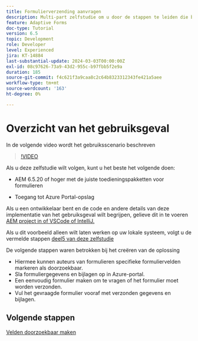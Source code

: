 ```yaml
---
title: Formulierverzending aanvragen
description: Multi-part zelfstudie om u door de stappen te leiden die betrokken zijn bij het opvragen van formulierverzendingen die zijn opgeslagen in Azure Portal
feature: Adaptive Forms
doc-type: Tutorial
version: 6.5
topic: Development
role: Developer
level: Experienced
jira: KT-14884
last-substantial-update: 2024-03-03T00:00:00Z
exl-id: 08c97626-73a9-43d2-955c-b97fbb5f2e9a
duration: 185
source-git-commit: f4c621f3a9caa8c2c64b8323312343fe421a5aee
workflow-type: tm+mt
source-wordcount: '163'
ht-degree: 0%

---
```


# Overzicht van het gebruiksgeval

In de volgende video wordt het gebruiksscenario beschreven

>[!VIDEO](https://video.tv.adobe.com/v/3427096?learn=on)


Als u deze zelfstudie wilt volgen, kunt u het beste het volgende doen:

* AEM 6.5.20 of hoger met de juiste toedieningspakketten voor formulieren

* Toegang tot Azure Portal-opslag



Als u een ontwikkelaar bent en de code en andere details van deze implementatie van het gebruiksgeval wilt begrijpen, gelieve dit in te voeren [AEM project in of VSCode of IntelliJ.](assets/azuredemoproject.zip)

Als u dit voorbeeld alleen wilt laten werken op uw lokale systeem, volgt u de vermelde stappen [deel5 van deze zelfstudie](./part5.md)

De volgende stappen waren betrokken bij het creëren van de oplossing

* Hiermee kunnen auteurs van formulieren specifieke formuliervelden markeren als doorzoekbaar.
* Sla formuliergegevens en bijlagen op in Azure-portal.
* Een eenvoudig formulier maken om te vragen of het formulier moet worden verzonden.
* Vul het gevraagde formulier vooraf met verzonden gegevens en bijlagen.

## Volgende stappen

[Velden doorzoekbaar maken](./part1.md)
